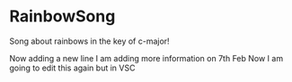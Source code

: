# RainbowSong

Song about rainbows in the key of c-major!

Now adding a new line
I am adding more information on 7th Feb 
Now I am going to edit this again but in VSC


